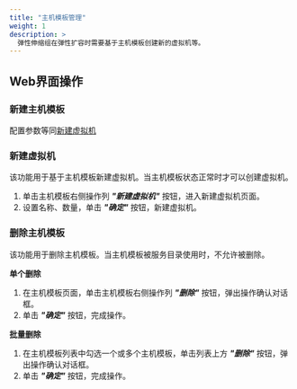 ```yaml
---
title: "主机模板管理"
weight: 1
description: >
  弹性伸缩组在弹性扩容时需要基于主机模板创建新的虚拟机等。
---
```


## Web界面操作

### 新建主机模板

配置参数等同[新建虚拟机](../../vminstance/tutorial/create)

### 新建虚拟机

该功能用于基于主机模板新建虚拟机。当主机模板状态正常时才可以创建虚拟机。

1. 单击主机模板右侧操作列 **_"新建虚拟机"_** 按钮，进入新建虚拟机页面。
2. 设置名称、数量，单击 **_"确定"_** 按钮，新建虚拟机。


### 删除主机模板

该功能用于删除主机模板。当主机模板被服务目录使用时，不允许被删除。

**单个删除**

1. 在主机模板页面，单击主机模板右侧操作列 **_"删除"_** 按钮，弹出操作确认对话框。
2. 单击 **_"确定"_** 按钮，完成操作。

**批量删除**

1. 在主机模板列表中勾选一个或多个主机模板，单击列表上方 **_"删除"_** 按钮，弹出操作确认对话框。
2. 单击 **_"确定"_** 按钮，完成操作。